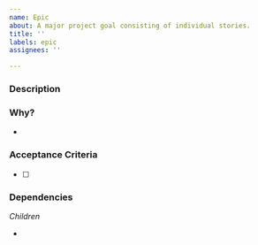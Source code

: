 ```yaml
---
name: Epic
about: A major project goal consisting of individual stories.
title: ''
labels: epic
assignees: ''

---
```


### Description

> 

### Why?

- 

### Acceptance Criteria 

- [ ]

### Dependencies

_Children_

-
